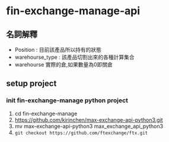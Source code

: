 # fin-exchange-manage-api


## 名詞解釋

* Position : 目前該產品所以持有的狀態
* warehourse_type : 該產品切割出來的各種計算集合
* warehourse 實際的倉,如果數量為0即關倉

## setup project

### init fin-exchange-manage python project
1. cd fin-exchange-manage
2. https://github.com/kirinchen/max-exchange-api-python3.git
3. mv max-exchange-api-python3 max_exchange_api_python3
4. ``` git checkout https://github.com/ftexchange/ftx.git ```